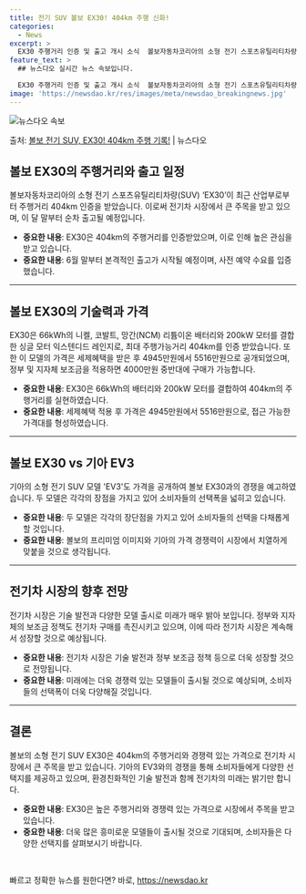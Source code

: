 ```yaml
---
title: 전기 SUV 볼보 EX30! 404km 주행 신화!
categories:
  - News
excerpt: >
  EX30 주행거리 인증 및 출고 개시 소식  볼보자동차코리아의 소형 전기 스포츠유틸리티차량(SUV) ‘EX3…
feature_text: >
  ## 뉴스다오 실시간 뉴스 속보입니다.

  EX30 주행거리 인증 및 출고 개시 소식  볼보자동차코리아의 소형 전기 스포츠유틸리티차량(SUV) ‘EX3…
image: 'https://newsdao.kr/res/images/meta/newsdao_breakingnews.jpg'
---
```


![뉴스다오 속보](https://newsdao.kr/res/images/meta/newsdao_breakingnews.jpg)

<p>출처: <a href="https://newsdao.kr/4054" rel="dofollow">볼보 전기 SUV, EX30! 404km 주행 기록!</a> | 뉴스다오</p>

<h2 data-ke-size="size26">볼보 EX30의 주행거리와 출고 일정</h2>
<p data-ke-size="size16">볼보자동차코리아의 소형 전기 스포츠유틸리티차량(SUV) ‘EX30’이 최근 산업부로부터 주행거리 404km 인증을 받았습니다. 이로써 전기차 시장에서 큰 주목을 받고 있으며, 이 달 말부터 순차 출고될 예정입니다.</p>
<ul>
<li><b>중요한 내용</b>: EX30은 404km의 주행거리를 인증받았으며, 이로 인해 높은 관심을 받고 있습니다.</li>
<li><b>중요한 내용</b>: 6월 말부터 본격적인 출고가 시작될 예정이며, 사전 예약 수요를 입증했습니다.</li>
</ul>
<hr>
<h2 data-ke-size="size26">볼보 EX30의 기술력과 가격</h2>
<p data-ke-size="size16">EX30은 66kWh의 니켈, 코발트, 망간(NCM) 리튬이온 배터리와 200kW 모터를 결합한 싱글 모터 익스텐디드 레인지로, 최대 주행가능거리 404km를 인증 받았습니다. 또한 이 모델의 가격은 세제혜택을 받은 후 4945만원에서 5516만원으로 공개되었으며, 정부 및 지자체 보조금을 적용하면 4000만원 중반대에 구매가 가능합니다.</p>
<ul>
<li><b>중요한 내용</b>: EX30은 66kWh의 배터리와 200kW 모터를 결합하여 404km의 주행거리를 실현하였습니다.</li>
<li><b>중요한 내용</b>: 세제혜택 적용 후 가격은 4945만원에서 5516만원으로, 접근 가능한 가격대를 형성하였습니다.</li>
</ul>
<hr>
<h2 data-ke-size="size26">볼보 EX30 vs 기아 EV3</h2>
<p data-ke-size="size16">기아의 소형 전기 SUV 모델 'EV3'도 가격을 공개하여 볼보 EX30과의 경쟁을 예고하였습니다. 두 모델은 각각의 장점을 가지고 있어 소비자들의 선택폭을 넓히고 있습니다.</p>
<ul>
<li><b>중요한 내용</b>: 두 모델은 각각의 장단점을 가지고 있어 소비자들의 선택을 다채롭게 할 것입니다.</li>
<li><b>중요한 내용</b>: 볼보의 프리미엄 이미지와 기아의 가격 경쟁력이 시장에서 치열하게 맞붙을 것으로 생각됩니다.</li>
</ul>
<hr>
<h2 data-ke-size="size26">전기차 시장의 향후 전망</h2>
<p data-ke-size="size16">전기차 시장은 기술 발전과 다양한 모델 출시로 미래가 매우 밝아 보입니다. 정부와 지자체의 보조금 정책도 전기차 구매를 촉진시키고 있으며, 이에 따라 전기차 시장은 계속해서 성장할 것으로 예상됩니다.</p>
<ul>
<li><b>중요한 내용</b>: 전기차 시장은 기술 발전과 정부 보조금 정책 등으로 더욱 성장할 것으로 전망됩니다.</li>
<li><b>중요한 내용</b>: 미래에는 더욱 경쟁력 있는 모델들이 출시될 것으로 예상되며, 소비자들의 선택폭이 더욱 다양해질 것입니다.</li>
</ul>
<hr>
<h2 data-ke-size="size26">결론</h2>
<p data-ke-size="size16">볼보의 소형 전기 SUV EX30은 404km의 주행거리와 경쟁력 있는 가격으로 전기차 시장에서 큰 주목을 받고 있습니다. 기아의 EV3와의 경쟁을 통해 소비자들에게 다양한 선택지를 제공하고 있으며, 환경친화적인 기술 발전과 함께 전기차의 미래는 밝기만 합니다.</p>
<ul>
<li><b>중요한 내용</b>: EX30은 높은 주행거리와 경쟁력 있는 가격으로 시장에서 주목을 받고 있습니다.</li>
<li><b>중요한 내용</b>: 더욱 많은 흥미로운 모델들이 출시될 것으로 기대되며, 소비자들은 다양한 선택지를 살펴보시기 바랍니다.</li>
</ul>
<p data-ke-size="size16">&nbsp;</p> 

빠르고 정확한 뉴스를 원한다면? 바로, <a href="https://newsdao.kr" rel="dofollow">https://newsdao.kr</a>


